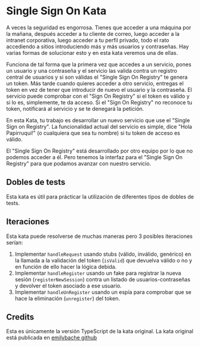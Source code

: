 # Single Sign On Kata

A veces la seguridad es engorrosa. Tienes que acceder a una máquina por la mañana, después acceder a tu cliente de correo, luego acceder a la intranet corporativa, luego acceder a tu perfil privado, todo el rato accediendo a sitios introduciendo más y más usuarios y contraseñas. Hay varias formas de solucionar esto y en esta kata veremos una de ellas.

Funciona de tal forma que la primera vez que accedes a un servicio, pones un usuario y una contraseña y el servicio las valida contra un registro central de usuarios y si son válidas el "Single Sign On Registry" te genera un token. Más tarde cuando quieres acceder a otro servicio, entregas el token en vez de tener que introducir de nuevo el usuario y la contraseña. El servicio puede comprobar con el "Sign On Registry" si el token es válido y si lo es, simplemente, te da acceso. Si el "Sign On Registry" no reconoce tu token, notificará al servicio y se te denegará la petición.

En esta Kata, tu trabajo es desarrollar un nuevo servicio que use el "Single Sign on Registry". La funcionalidad actual del servicio es simple, dice "Hola Papirruqui!" (o cualquiera que sea tu nombre) si tu token de acceso es válido.


El "Single Sign On Registry" está desarrollado por otro equipo por lo que no podemos acceder a él. Pero tenemos la interfaz para el "Single Sign On Registry" para que podamos avanzar con nuestro servicio.

## Dobles de tests

Esta kata es útil para prácticar la utilización de diferentes tipos de dobles de tests.

## Iteraciones

Esta kata puede resolverse de muchas maneras pero 3 posibles iteraciones serían:

1. Implementar `handleRequest` usando stubs (válido, inválido, genérico) en la llamada a la validación del token (`isValid`) que devuelva válido o no y en función de ello hacer la lógica debida.
2. Implementar `handleRegister` usando un fake para registrar la nueva sesión (`registerNewSession`) contra un listado de usuarios-contraseñas y devolver el token asociado a ese usuario.
3. Implementar `handleUnRegister` usando un espía para comprobar que se hace la eliminación (`unregister`) del token.

## Credits

Esta es únicamente la versión TypeScript de la kata original. La kata original está publicada en [emilybache github](https://github.com/emilybache/Single-Sign-On-Kata)
